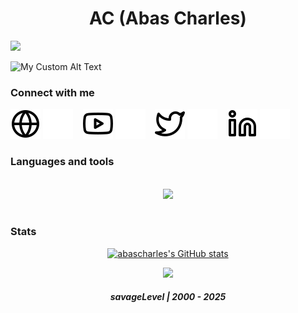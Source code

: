 <h1 align="center">AC (Abas Charles) </h1>

![](https://komarev.com/ghpvc/?username=abas-charles&color=blue)

![My Custom Alt Text](https://user-images.githubusercontent.com/90236635/232446433-d5540fa2-fe28-4bb8-b929-cdb51fe61336.gif)

### Connect with me
[![website](./img/globe-light.svg)](http://abascharles.me/index.html#gh-light-mode-only)
[![website](./img/globe-dark.svg)](http://abascharles.me/index.html#gh-dark-mode-only)
&nbsp;&nbsp;
[![website](./img/youtube-light.svg)](https://youtube.com/#gh-light-mode-only)
[![website](./img/youtube-dark.svg)](https://youtube.com/#gh-dark-mode-only)
&nbsp;&nbsp;
[![website](./img/twitter-light.svg)](https://x.com/1aravas#gh-light-mode-only)
[![website](./img/twitter-dark.svg)](https://x.com/1aravas#gh-dark-mode-only)
&nbsp;&nbsp;
[![website](./img/linkedin-light.svg)](https://linkedin.com/in/abas-charles-91821b282#gh-light-mode-only)
[![website](./img/linkedin-dark.svg)](https://linkedin.com/in/abas-charles-91821b282#gh-dark-mode-only)

### Languages and tools
<br/>
<div align="center">
   <img src="https://skillicons.dev/icons?i=java,javascript,python,html,css,mysql,git,github,nodejs,react,flutter,dart,bootstrap,firebase,mongodb" />
    <br>
</div>
<br/>

### Stats
<p align="center">
<a href="http://www.github.com/abascharles"><img src="https://github-readme-stats.vercel.app/api?username=abascharles&show_icons=true&hide=&count_private=true&title_color=0891b2&text_color=ffffff&icon_color=0891b2&bg_color=1c1917&hide_border=true&show_icons=true" alt="abascharles's GitHub stats" /></a>
</p>

<p align="center">
<a href="http://www.github.com/abascharles"><img src="https://github-readme-streak-stats.herokuapp.com/?user=abascharles&stroke=ffffff&background=1c1917&ring=0891b2&fire=0891b2&currStreakNum=ffffff&currStreakLabel=0891b2&sideNums=ffffff&sideLabels=ffffff&dates=ffffff&hide_border=true" /></a>
</p>


<h5 align="center">
savageLevel | 2000 - 2025
</h5>
